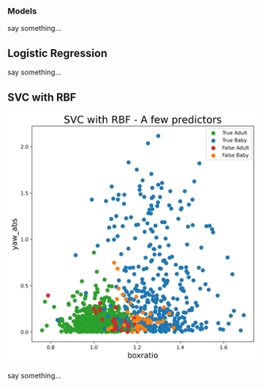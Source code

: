 ### Models

say something...

## Logistic Regression

say something...

## SVC with RBF

<img src="figs/scatter_boxratio_vs_yaw_abs_of_4.png" width=600>

say something...